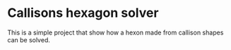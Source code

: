 # Callisons hexagon solver
This is a simple project that show how a hexon made from callison shapes can be solved.
